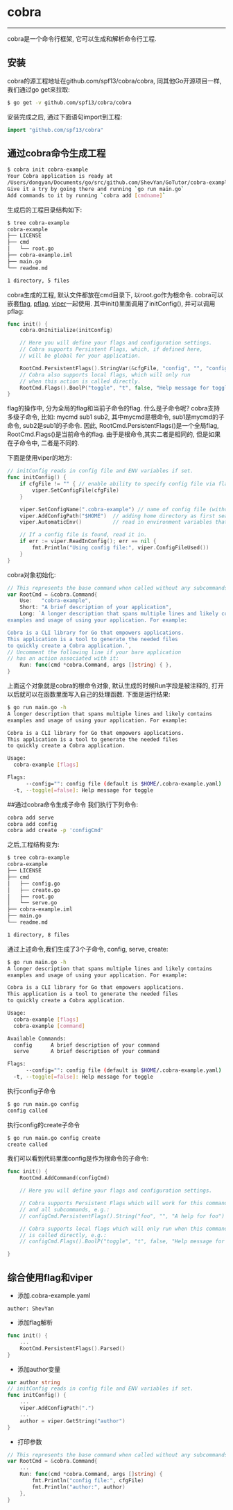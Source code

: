 # cobra
---
cobra是一个命令行框架, 它可以生成和解析命令行工程.

## 安装
cobra的源工程地址在github.com/spf13/cobra/cobra, 同其他Go开源项目一样,我们通过go get来拉取:
```sh
$ go get -v github.com/spf13/cobra/cobra
```

安装完成之后, 通过下面语句import到工程:
```Go
import "github.com/spf13/cobra"
```

## 通过cobra命令生成工程
```sh
$ cobra init cobra-example
Your Cobra application is ready at
/Users/dongyan/Documents/go/src/github.com/ShevYan/GoTutor/cobra-example
Give it a try by going there and running `go run main.go`
Add commands to it by running `cobra add [cmdname]`
```

生成后的工程目录结构如下:
```sh
$ tree cobra-example
cobra-example
├── LICENSE
├── cmd
│   └── root.go
├── cobra-example.iml
├── main.go
└── readme.md

1 directory, 5 files
```

cobra生成的工程, 默认文件都放在cmd目录下, 以root.go作为根命令. cobra可以嵌套[flag](../flag-example), [pflag](../pflag-example), [viper](../viper-example)一起使用. 其中init()里面调用了initConfig(), 并可以调用pflag:

```Go
func init() {
	cobra.OnInitialize(initConfig)

	// Here you will define your flags and configuration settings.
	// Cobra supports Persistent Flags, which, if defined here,
	// will be global for your application.

	RootCmd.PersistentFlags().StringVar(&cfgFile, "config", "", "config file (default is $HOME/.cobra-example.yaml)")
	// Cobra also supports local flags, which will only run
	// when this action is called directly.
	RootCmd.Flags().BoolP("toggle", "t", false, "Help message for toggle")
}
```
flag的操作中, 分为全局的flag和当前子命令的flag. 什么是子命令呢? cobra支持多级子命令, 比如: mycmd sub1 sub2, 其中mycmd是根命令, sub1是mycmd的子命令, sub2是sub1的子命令. 因此, RootCmd.PersistentFlags()是一个全局flag, RootCmd.Flags()是当前命令的flag. 由于是根命令,其实二者是相同的, 但是如果在子命令中, 二者是不同的.

下面是使用viper的地方:
```Go
// initConfig reads in config file and ENV variables if set.
func initConfig() {
	if cfgFile != "" { // enable ability to specify config file via flag
		viper.SetConfigFile(cfgFile)
	}

	viper.SetConfigName(".cobra-example") // name of config file (without extension)
	viper.AddConfigPath("$HOME")  // adding home directory as first search path
	viper.AutomaticEnv()          // read in environment variables that match

	// If a config file is found, read it in.
	if err := viper.ReadInConfig(); err == nil {
		fmt.Println("Using config file:", viper.ConfigFileUsed())
	}
}
```

cobra对象初始化:
```Go
// This represents the base command when called without any subcommands
var RootCmd = &cobra.Command{
	Use:   "cobra-example",
	Short: "A brief description of your application",
	Long: `A longer description that spans multiple lines and likely contains
examples and usage of using your application. For example:

Cobra is a CLI library for Go that empowers applications.
This application is a tool to generate the needed files
to quickly create a Cobra application.`,
// Uncomment the following line if your bare application
// has an action associated with it:
	Run: func(cmd *cobra.Command, args []string) { },
}
```
上面这个对象就是cobra的根命令对象, 默认生成的时候Run字段是被注释的, 打开以后就可以在函数里面写入自己的处理函数. 下面是运行结果:
```sh
$ go run main.go -h
A longer description that spans multiple lines and likely contains
examples and usage of using your application. For example:

Cobra is a CLI library for Go that empowers applications.
This application is a tool to generate the needed files
to quickly create a Cobra application.

Usage:
  cobra-example [flags]

Flags:
      --config="": config file (default is $HOME/.cobra-example.yaml)
  -t, --toggle[=false]: Help message for toggle

```

##通过cobra命令生成子命令
我们执行下列命令:
```sh
cobra add serve
cobra add config
cobra add create -p 'configCmd'
```
之后,工程结构变为:
```sh
$ tree cobra-example
cobra-example
├── LICENSE
├── cmd
│   ├── config.go
│   ├── create.go
│   ├── root.go
│   └── serve.go
├── cobra-example.iml
├── main.go
└── readme.md

1 directory, 8 files

```

通过上述命令,我们生成了3个子命令, config, serve, create:
```sh
$ go run main.go -h
A longer description that spans multiple lines and likely contains
examples and usage of using your application. For example:

Cobra is a CLI library for Go that empowers applications.
This application is a tool to generate the needed files
to quickly create a Cobra application.

Usage:
  cobra-example [flags]
  cobra-example [command]

Available Commands:
  config      A brief description of your command
  serve       A brief description of your command

Flags:
      --config="": config file (default is $HOME/.cobra-example.yaml)
  -t, --toggle[=false]: Help message for toggle
```

执行config子命令
```sh
$ go run main.go config
config called
```

执行config的create子命令
```sh
$ go run main.go config create
create called
```

我们可以看到代码里面config是作为根命令的子命令:
```Go
func init() {
	RootCmd.AddCommand(configCmd)

	// Here you will define your flags and configuration settings.

	// Cobra supports Persistent Flags which will work for this command
	// and all subcommands, e.g.:
	// configCmd.PersistentFlags().String("foo", "", "A help for foo")

	// Cobra supports local flags which will only run when this command
	// is called directly, e.g.:
	// configCmd.Flags().BoolP("toggle", "t", false, "Help message for toggle")

}
```

## 综合使用flag和viper
* 添加.cobra-example.yaml
```
author: ShevYan
```
* 添加flag解析
```Go
func init() {
	...
	RootCmd.PersistentFlags().Parsed()
}
```
* 添加author变量
```Go
var author string
// initConfig reads in config file and ENV variables if set.
func initConfig() {
    ...
    viper.AddConfigPath(".")
	...
	author = viper.GetString("author")
}
```
* 打印参数
```Go
// This represents the base command when called without any subcommands
var RootCmd = &cobra.Command{
	...
	Run: func(cmd *cobra.Command, args []string) {
		fmt.Println("config file:", cfgFile)
		fmt.Println("author:", author)
	},
}
```
